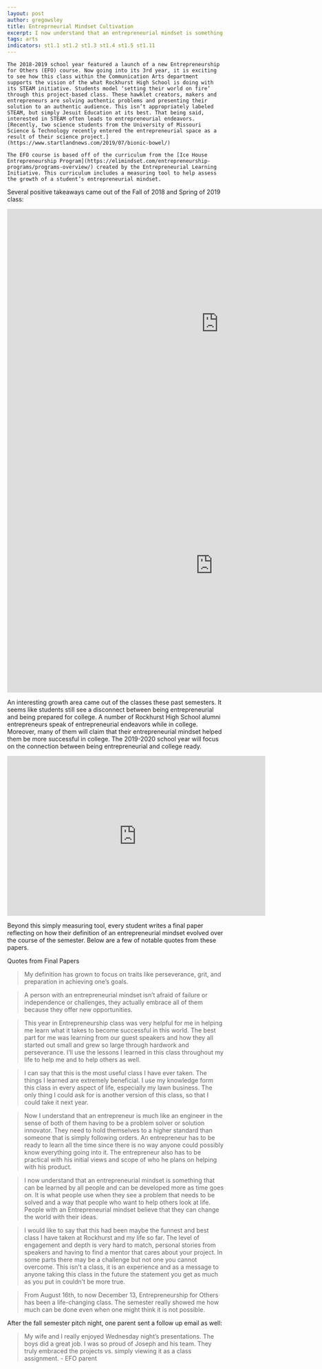 ```yaml
---
layout: post
author: gregowsley
title: Entreprneurial Mindset Cultivation
excerpt: I now understand that an entrepreneurial mindset is something that can be learned by all people and can be developed more as time goes on. It is what people use when they see a problem that needs to be solved and a way that people who want to help others look at life. People with an Entrepreneurial mindset believe that they can change the world with their ideas.
tags: arts
indicators: st1.1 st1.2 st1.3 st1.4 st1.5 st1.11
---
```



	The 2018-2019 school year featured a launch of a new Entrepreneurship for Others (EFO) course. Now going into its 3rd year, it is exciting to see how this class within the Communication Arts department supports the vision of the what Rockhurst High School is doing with its STEAM initiative. Students model ‘setting their world on fire’ through this project-based class. These hawklet creators, makers and entrepreneurs are solving authentic problems and presenting their solution to an authentic audience. This isn’t appropriately labeled STEAM, but simply Jesuit Education at its best. That being said, interested in STEAM often leads to entrepreneurial endeavors. [Recently, two science students from the University of Missouri Science & Technology recently entered the entrepreneurial space as a result of their science project.](https://www.startlandnews.com/2019/07/bionic-bowel/) 

	The EFO course is based off of the curriculum from the [Ice House Entrepreneurship Program](https://elimindset.com/entrepreneurship-programs/programs-overview/) created by the Entrepreneurial Learning Initiative. This curriculum includes a measuring tool to help assess the growth of a student’s entrepreneurial mindset. 

Several positive takeaways came out of the Fall of 2018 and Spring of 2019 class:

<iframe width="982.3182618092003" height="531.2173829701372" seamless frameborder="0" scrolling="no" src="https://docs.google.com/spreadsheets/d/e/2PACX-1vS4u0-QbrOAy0TtJRIXtmQ9Buee2UYn8kOJ6FjXGZGqhCiCSRrhtMaoeaBIea4OzMM7OPlORjvYVQ0X/pubchart?oid=133940965&amp;format=interactive"></iframe>

<iframe width="955.8049017700836" height="590.9449152542373" seamless frameborder="0" scrolling="no" src="https://docs.google.com/spreadsheets/d/e/2PACX-1vS4u0-QbrOAy0TtJRIXtmQ9Buee2UYn8kOJ6FjXGZGqhCiCSRrhtMaoeaBIea4OzMM7OPlORjvYVQ0X/pubchart?oid=350209794&amp;format=interactive"></iframe>

An interesting growth area came out of the classes these past semesters. It seems like students still see a disconnect between being entrepreneurial and being prepared for college. A number of Rockhurst High School alumni entrepreneurs speak of entrepreneurial endeavors while in college. Moreover, many of them will claim that their entrepreneurial mindset helped them be more successful in college. The 2019-2020 school year will focus on the connection between being entrepreneurial and college ready.

<iframe width="600" height="371" seamless frameborder="0" scrolling="no" src="https://docs.google.com/spreadsheets/d/e/2PACX-1vS4u0-QbrOAy0TtJRIXtmQ9Buee2UYn8kOJ6FjXGZGqhCiCSRrhtMaoeaBIea4OzMM7OPlORjvYVQ0X/pubchart?oid=592559609&amp;format=interactive"></iframe>

Beyond this simply measuring tool, every student writes a final paper reflecting on how their definition of an entrepreneurial mindset evolved over the course of the semester. Below are a few of notable quotes from these papers.

Quotes from Final Papers

<blockquote>My definition has grown to focus on traits like perseverance, grit, and preparation in achieving one’s goals.</blockquote>

<blockquote>A person with an entrepreneurial mindset isn’t afraid of failure or independence or challenges, they actually embrace all of them because they offer new opportunities.</blockquote>

<blockquote>This year in Entrepreneurship class was very helpful for me in helping me learn what it takes to become successful in this world. The best part for me was learning from our guest speakers and how they all started out small and grew so large through hardwork and perseverance. I’ll use the lessons I learned in this class throughout my life to help me and to help others as well.</blockquote>
<blockquote> I can say that this is the most useful class I have ever taken. The things I learned are extremely beneficial. I use my knowledge form this class in every aspect of life, especially my lawn business. The only thing I could ask for is another version of this class, so that I could take it next year.</blockquote>

<blockquote>Now I understand that an entrepreneur is much like an engineer in the sense of both of
them having to be a problem solver or solution innovator. They need to hold themselves to a
higher standard than someone that is simply following orders. An entrepreneur has to be ready to
learn all the time since there is no way anyone could possibly know everything going into it. The
entrepreneur also has to be practical with his initial views and scope of who he plans on helping
with his product.</blockquote>
<blockquote>I now understand that an entrepreneurial mindset is something that can be learned by all people and can be developed more as time goes on. It is what people use when they see a problem that needs to be solved and a way that people who want to help others look at life. People with an Entrepreneurial mindset believe that they can change the world with their ideas.
</blockquote>
<blockquote>I would like to say that this had been maybe the funnest and best class I have taken at Rockhurst and my life so far. The level of engagement and depth is very hard to match, personal stories from speakers and having to find a mentor that cares about your project. In some parts there may be a challenge but not one you cannot overcome. This isn't a class, it is an experience and as a message to anyone taking this class in the future the statement you get as much as you put in couldn’t be more true. </blockquote>
<blockquote>From August 16th, to now December 13, Entrepreneurship for Others has been a life-changing class. The semester really showed me how much can be done even when one might think it is not possible.</blockquote>



After the fall semester pitch night, one parent sent a follow up email as well:
	
<blockquote>	My wife and I really enjoyed Wednesday night’s presentations.  The boys did a great job.  I was so proud of Joseph and his team.  They truly embraced the projects vs. simply viewing it as a class assignment. - EFO parent </blockquote>


